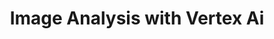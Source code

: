 ---
layout: post
title: Image Analysis with Vertex Ai
description: Image analysis with Vertex AI
tags: vertex tectmodel chatmodel vision java
---